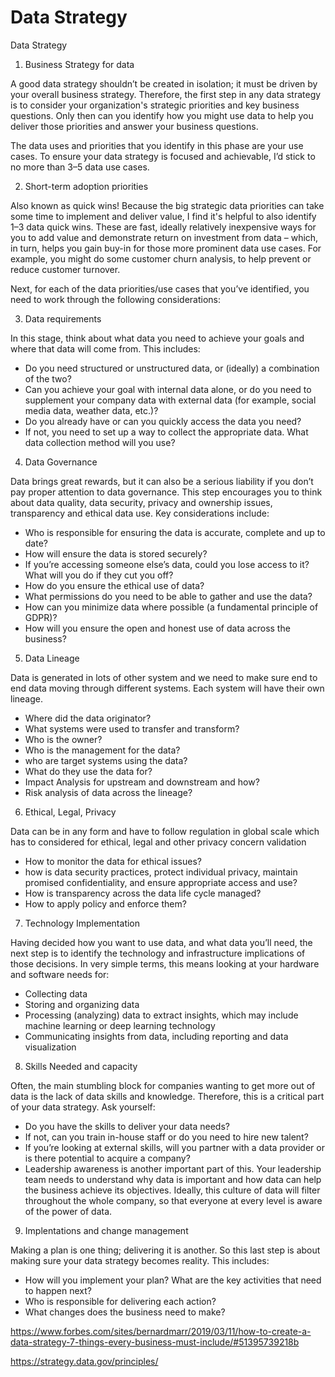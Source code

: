# Data Strategy

Data Strategy

1) Business Strategy for data

A good data strategy shouldn’t be created in isolation; it must be driven by your overall business strategy. Therefore, the first step in any data strategy is to consider your organization's strategic priorities and key business questions. Only then can you identify how you might use data to help you deliver those priorities and answer your business questions.

The data uses and priorities that you identify in this phase are your use cases. To ensure your data strategy is focused and achievable, I’d stick to no more than 3–5 data use cases.

2) Short-term adoption priorities

Also known as quick wins! Because the big strategic data priorities can take some time to implement and deliver value, I find it's helpful to also identify 1–3 data quick wins. These are fast, ideally relatively inexpensive ways for you to add value and demonstrate return on investment from data – which, in turn, helps you gain buy-in for those more prominent data use cases. For example, you might do some customer churn analysis, to help prevent or reduce customer turnover.

Next, for each of the data priorities/use cases that you’ve identified, you need to work through the following considerations:

3) Data requirements

In this stage, think about what data you need to achieve your goals and where that data will come from. This includes:

- Do you need structured or unstructured data, or (ideally) a combination of the two?
- Can you achieve your goal with internal data alone, or do you need to supplement your company data with external data (for example, social media data, weather data, etc.)?
- Do you already have or can you quickly access the data you need?
- If not, you need to set up a way to collect the appropriate data. What data collection method will you use?

4) Data Governance

Data brings great rewards, but it can also be a serious liability if you don’t pay proper attention to data governance. This step encourages you to think about data quality, data security, privacy and ownership issues, transparency and ethical data use. Key considerations include:

- Who is responsible for ensuring the data is accurate, complete and up to date?
- How will ensure the data is stored securely?
- If you’re accessing someone else’s data, could you lose access to it? What will you do if they cut you off?
- How do you ensure the ethical use of data?
- What permissions do you need to be able to gather and use the data?
- How can you minimize data where possible (a fundamental principle of GDPR)?
- How will you ensure the open and honest use of data across the business?

5) Data Lineage

Data is generated in lots of other system and we need to make sure end to end data moving through different systems. Each system will have their own lineage. 

- Where did the data originator?
- What systems were used to transfer and transform?
- Who is the owner?
- Who is the management for the data?
- who are target systems using the data?
- What do they use the data for?
- Impact Analysis for upstream and downstream and how?
- Risk analysis of data across the lineage?

6) Ethical, Legal, Privacy

Data can be in any form and have to follow regulation in global scale which has to considered for ethical, legal and other privacy concern validation

- How to monitor the data for ethical issues?
- how is data security practices, protect individual privacy, maintain promised confidentiality, and ensure appropriate access and use?
- How is transparency across the data life cycle managed?
- How to apply policy and enforce them?

7) Technology Implementation

Having decided how you want to use data, and what data you’ll need, the next step is to identify the technology and infrastructure implications of those decisions. In very simple terms, this means looking at your hardware and software needs for:

- Collecting data
- Storing and organizing data
- Processing (analyzing) data to extract insights, which may include machine learning or deep learning technology
- Communicating insights from data, including reporting and data visualization

8) Skills Needed and capacity

Often, the main stumbling block for companies wanting to get more out of data is the lack of data skills and knowledge. Therefore, this is a critical part of your data strategy. Ask yourself:

- Do you have the skills to deliver your data needs?
- If not, can you train in-house staff or do you need to hire new talent?
- If you’re looking at external skills, will you partner with a data provider or is there potential to acquire a company?
- Leadership awareness is another important part of this. Your leadership team needs to understand why data is important and how data can help the business achieve its objectives. Ideally, this culture of data will filter throughout the whole company, so that everyone at every level is aware of the power of data.

9) Implentations and change management 

Making a plan is one thing; delivering it is another. So this last step is about making sure your data strategy becomes reality. This includes:

- How will you implement your plan? What are the key activities that need to happen next?
- Who is responsible for delivering each action?
- What changes does the business need to make?


https://www.forbes.com/sites/bernardmarr/2019/03/11/how-to-create-a-data-strategy-7-things-every-business-must-include/#51395739218b

https://strategy.data.gov/principles/
